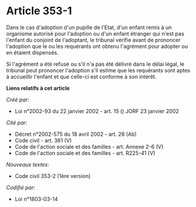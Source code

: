 # Article 353-1

Dans le cas d'adoption d'un pupille de l'Etat, d'un enfant remis à un organisme autorisé pour l'adoption ou d'un enfant
étranger qui n'est pas l'enfant du conjoint de l'adoptant, le tribunal vérifie avant de prononcer l'adoption que le ou les
requérants ont obtenu l'agrément pour adopter ou en étaient dispensés.

Si l'agrément a été refusé ou s'il n'a pas été délivré dans le délai légal, le tribunal peut prononcer l'adoption s'il estime
que les requérants sont aptes à accueillir l'enfant et que celle-ci est conforme à son intérêt.

**Liens relatifs à cet article**

_Créé par_:

  - Loi n°2002-93 du 22 janvier 2002 - art. 15 () JORF 23 janvier 2002

_Cité par_:

  - Décret n°2002-575 du 18 avril 2002 - art. 28 (Ab)
  - Code civil - art. 361 (V)
  - Code de l'action sociale et des familles - art. Annexe 2-6 (V)
  - Code de l'action sociale et des familles - art. R225-41 (V)

_Nouveaux textes_:

  - Code civil 353-2 (1ère version)

_Codifié par_:

  - Loi n°1803-03-14
